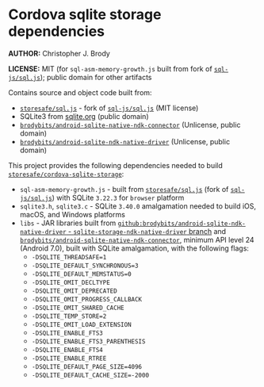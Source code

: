 # Cordova sqlite storage dependencies

**AUTHOR:** Christopher J. Brody

**LICENSE:** MIT (for `sql-asm-memory-growth.js` built from fork of [`sql-js/sql.js`](https://github.com/sql-js/sql.js)); public domain for other artifacts

Contains source and object code built from:
- [`storesafe/sql.js`](https://github.com/storesafe/sql.js) - fork of [`sql-js/sql.js`](https://github.com/sql-js/sql.js) (MIT license)
- SQLite3 from [sqlite.org](http://sqlite.org/) (public domain)
- [`brodybits/android-sqlite-native-ndk-connector`](https://github.com/brodybits/android-sqlite-native-ndk-connector) (Unlicense, public domain)
- [`brodybits/android-sqlite-ndk-native-driver`](https://github.com/brodybits/android-sqlite-ndk-native-driver) (Unlicense, public domain)

This project provides the following dependencies needed to build [`storesafe/cordova-sqlite-storage`](https://github.com/storesafe/cordova-sqlite-storage):
- `sql-asm-memory-growth.js` - built from [`storesafe/sql.js`](https://github.com/storesafe/sql.js) (fork of [`sql-js/sql.js`](https://github.com/sql-js/sql.js)) with SQLite `3.22.3` for `browser` platform
- `sqlite3.h`, `sqlite3.c` - SQLite `3.40.0` amalgamation needed to build iOS, macOS, and Windows platforms
- `libs` - JAR libraries built from [`github:brodybits/android-sqlite-ndk-native-driver` - `sqlite-storage-ndk-native-driver` branch](https://github.com/brodybits/android-sqlite-ndk-native-driver/tree/sqlite-storage-ndk-native-driver) and [`brodybits/android-sqlite-native-ndk-connector`](https://github.com/brodybits/android-sqlite-native-ndk-connector), minimum API level 24 (Android 7.0), built with SQLite amalgamation, with the following flags:
  - `-DSQLITE_THREADSAFE=1`
  - `-DSQLITE_DEFAULT_SYNCHRONOUS=3`
  - `-DSQLITE_DEFAULT_MEMSTATUS=0`
  - `-DSQLITE_OMIT_DECLTYPE`
  - `-DSQLITE_OMIT_DEPRECATED`
  - `-DSQLITE_OMIT_PROGRESS_CALLBACK`
  - `-DSQLITE_OMIT_SHARED_CACHE`
  - `-DSQLITE_TEMP_STORE=2`
  - `-DSQLITE_OMIT_LOAD_EXTENSION`
  - `-DSQLITE_ENABLE_FTS3`
  - `-DSQLITE_ENABLE_FTS3_PARENTHESIS`
  - `-DSQLITE_ENABLE_FTS4`
  - `-DSQLITE_ENABLE_RTREE`
  - `-DSQLITE_DEFAULT_PAGE_SIZE=4096`
  - `-DSQLITE_DEFAULT_CACHE_SIZE=-2000`
